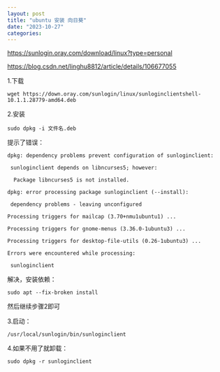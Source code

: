 ```yaml
---
layout: post
title: "ubuntu 安装 向日葵"
date: "2023-10-27"
categories: 
---
```

<p><a href="https://sunlogin.oray.com/download/linux?type=personal">https://sunlogin.oray.com/download/linux?type=personal</a></p>

<p><a href="https://blog.csdn.net/linghu8812/article/details/106677055">https://blog.csdn.net/linghu8812/article/details/106677055</a></p>

<p>1.下载</p>

<pre>
<code>wget https://down.oray.com/sunlogin/linux/sunloginclientshell-10.1.1.28779-amd64.deb</code></pre>

<p>2.安装</p>

<pre>
<code>sudo dpkg -i 文件名.deb</code></pre>

<p>提示了错误：</p>

<pre>
<code>dpkg: dependency problems prevent configuration of sunloginclient:

&nbsp;sunloginclient depends on libncurses5; however:

&nbsp; Package libncurses5 is not installed.

dpkg: error processing package sunloginclient (--install):

&nbsp;dependency problems - leaving unconfigured

Processing triggers for mailcap (3.70+nmu1ubuntu1) ...

Processing triggers for gnome-menus (3.36.0-1ubuntu3) ...

Processing triggers for desktop-file-utils (0.26-1ubuntu3) ...

Errors were encountered while processing:

&nbsp;sunloginclient</code></pre>

<p>解决，安装依赖：</p>

<pre>
<code>sudo apt --fix-broken install</code></pre>

<p>然后继续步骤2即可</p>

<p>3.启动：</p>

<pre>
<code>/usr/local/sunlogin/bin/sunloginclient</code></pre>

<p>4.如果不用了就卸载：</p>

<pre>
<code>sudo dpkg -r sunloginclient</code></pre>

<p>&nbsp;</p>

